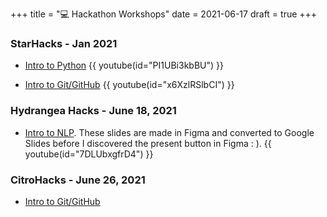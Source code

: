+++
title = "💻 Hackathon Workshops"
date = 2021-06-17
draft = true
+++

### StarHacks - Jan 2021

- [Intro to Python](https://docs.google.com/presentation/d/1OSzLNZKXhTTMFPj_6b_e1IlqDr6DIt3mJU_ShCAg6x8/edit?usp=sharing)
{{ youtube(id="PI1UBi3kbBU") }}

- [Intro to Git/GitHub](https://docs.google.com/presentation/d/1xVRuH7d_RnAxXF4DuahZ-9Wp66EoII5UDYWd1pphB3c/edit?usp=sharing)
{{ youtube(id="x6XzlRSlbCI") }}


### Hydrangea Hacks - June 18, 2021
- [Intro to NLP](https://drive.google.com/file/d/1H8rc_Us8eUtKgTj0vioQTNy-GXjf8ZPt/view?usp=sharing). These slides are made in Figma and converted to Google Slides before I discovered the present button in Figma : ).
{{ youtube(id="7DLUbxgfrD4") }}


### CitroHacks - June 26, 2021
- [Intro to Git/GitHub](https://www.figma.com/proto/QwLUq2jdFJ0kisBOxh0RNM/Intro-to-Git-and-Github-(Copy)) 
